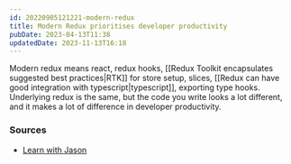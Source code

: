 ```yaml
---
id: 20220905121221-modern-redux
title: Modern Redux prioritises developer productivity
pubDate: 2023-04-13T11:38
updatedDate: 2023-11-13T16:18
---
```


Modern redux means react, redux hooks, [[Redux Toolkit encapsulates suggested best practices|RTK]] for store setup, slices, [[Redux can have good integration with typescript|typescript]], exporting type hooks. Underlying redux is the same, but the code you write looks a lot different, and it makes a lot of difference in developer productivity.

### Sources

- [Learn with Jason](https://www.youtube.com/watch?v=9zySeP5vH9c)
